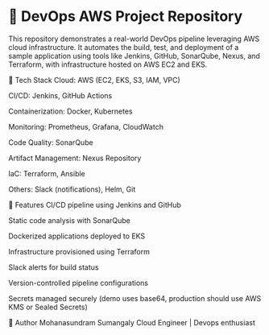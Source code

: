 # 🚀 DevOps AWS Project Repository

This repository demonstrates a real-world DevOps pipeline leveraging AWS cloud infrastructure. It automates the build, test, and deployment of a sample application using tools like Jenkins, GitHub, SonarQube, Nexus, and Terraform, with infrastructure hosted on AWS EC2 and EKS.

🧩 Tech Stack
Cloud: AWS (EC2, EKS, S3, IAM, VPC)

CI/CD: Jenkins, GitHub Actions

Containerization: Docker, Kubernetes

Monitoring: Prometheus, Grafana, CloudWatch

Code Quality: SonarQube

Artifact Management: Nexus Repository

IaC: Terraform, Ansible

Others: Slack (notifications), Helm, Git



📌 Features
CI/CD pipeline using Jenkins and GitHub

Static code analysis with SonarQube

Dockerized applications deployed to EKS

Infrastructure provisioned using Terraform

Slack alerts for build status

Version-controlled pipeline configurations

Secrets managed securely (demo uses base64, production should use AWS KMS or Sealed Secrets)



🙌 Author
Mohanasundram Sumangaly
Cloud Engineer | Devops enthusiast
